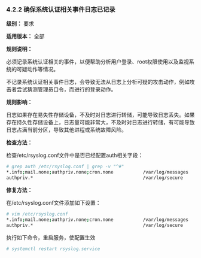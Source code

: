 ### 4.2.2 确保系统认证相关事件日志已记录

**级别：** 要求

**适用版本：** 全部

**规则说明：** 

必须记录系统认证相关的事件，以便帮助分析用户登录、root权限使用以及监视系统的可疑动作等情况。

不记录系统认证相关事件日志，会导致无法从日志上分析可疑的攻击动作，例如攻击者尝试猜测管理员口令，而进行的登录动作。

**规则影响：**

日志如果存在易失性存储设备，不及时对日志进行转储，可能导致日志丢失。如果存在持久性存储设备上，日志量可能非常大，不及时对日志进行转储，有可能导致日志占满当前分区，导致其他进程或系统故障风险。

**检查方法：**

检查/etc/rsyslog.conf文件中是否已经配置auth相关字段：

```bash
# grep auth /etc/rsyslog.conf | grep -v "^#"
*.info;mail.none;authpriv.none;cron.none           /var/log/messages
authpriv.*                                         /var/log/secure
```

**修复方法：**

在/etc/rsyslog.conf文件添加如下设置：

```bash
# vim /etc/rsyslog.conf
*.info;mail.none;authpriv.none;cron.none           /var/log/messages
authpriv.*                                         /var/log/secure
```

执行如下命令，重启服务，使配置生效

```bash
# systemctl restart rsyslog.service
```